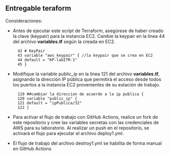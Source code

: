 ## Entregable teraform

Consideraciones:

* Antes de ejecutar este script de Terraform, asegúrese de haber creado la clave (keypair) para la instancia EC2. Cambie la keypair en la línea 44 del archivo **variables.tf** según la creada en EC2.

        42 # KeyPair
        43 variable "aws_keypair" { //la keypair que se crea en EC2
        44 default = "KP-labITM-1"
        45 }

* Modifique la variable public_ip en la línea 121 del archivo **variables.tf**, asignando la dirección IP pública que permitirá el acceso desde todos los puertos a la instancia EC2 provenientes de su estación de trabajo.

        119 ##cambiar la direccion de acuerdo a la ip publica {
        120 variable "public_ip" {
        121 default = "ipPublica/32"
        122 }

* Para activar el flujo de trabajo con GitHub Actions, realice un fork de este repositorio y cree las variables secretas con las credenciales de AWS para su laboratorio. Al realizar un push en el repositorio, se activará el flujo para ejecutar el archivo deploy1.yml.

* El flujo de trabajo del archivo destroy1.yml se habilita de forma manual en GitHub Actions